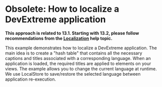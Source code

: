 # Obsolete: How to localize a DevExtreme application


<p><strong>This approach is related to 13.1. Starting with 13.2, please </strong><strong>follow </strong><strong>recommendations </strong><strong>from the</strong><strong> </strong><a href="http://phonejs.devexpress.com/Documentation/Howto/Localization"><strong><u>Localization</u></strong></a><strong> help topic.</strong></p><p>This example demonstrates how to localize a DevExtreme application. The main idea is to create a "hash table" that contains all the necessary captions and titles associated with a corresponding language. When an application is loaded, the required titles are applied to elements on your views. The example allows you to change the current language at runtime.  We use LocalStore to save/restore the selected language between application re-execution.</p>

<br/>


